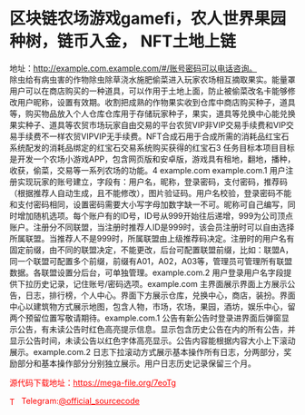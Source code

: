 # 区块链农场游戏gamefi，农人世界果园种树，链币入金， NFT土地上链

地址：http://example.com.example.com/#/账号密码可以电话咨询。<br>除虫给有病虫害的作物除虫除草浇水施肥偷菜进入玩家农场相互摘取果实。能量罩用户可以在商店购买的一种道具，可以作用于土地上面，防止被偷菜改名卡能够修改用户昵称，设置有效期。收割把成熟的作物果实收到仓库中商店购买种子，道具等，购买物品放入个人仓库仓库用于存储玩家种子，果实，道具等兑换中心能兑换果实种子、道具等农贸市场玩家自由交易的平台农贸VIP非VIP交易手续费和VIP交易手续费不一样农贸VIPVIP无手续费。NFT合成石用于合成所需的消耗品红宝石系统配发的消耗品绑定的红宝石交易系统购买获得的红宝石3   任务目标本项目目标是开发一个农场小游戏APP，包含网页版和安卓版，游戏具有租地，翻地，播种，收获，偷菜，交易等一系列农场的功能。4   example.com example.com.1 用户注册实现玩家的账号建立，字段有：用户名，昵称，登录密码，支付密码，推荐码（根据推荐人自动生成，且不能修改），图片验证码。用户名校验，登录密码不能和支付密码相同，设置密码需要大小写字母加数字缺一不可。昵称可自己编写，同时增加随机选项。每个账户有的ID号，ID号从999开始往后递增，999为公司顶点账户。注册分不同联盟，当注册时推荐人ID是999时，该会员注册时可以自由选择所属联盟。当推荐人不是999时，所属联盟由上级推荐码决定。注册时的用户名有固定前缀，由不同的联盟决定，不能更改，后台可配置联盟前缀，比如：联盟A，同一个联盟可配置多个前缀，前缀有A01，A02，A03等，管理员可管理所有联盟数据。各联盟设置分后台，可单独管理。example.com.2 用户登录用户名字段提供下拉历史记录，记住账号/密码选项。example.com 主界面展示界面上方展示公告，日志，排行榜，个人中心。界面下方展示仓库，兑换中心，商店，装扮。界面中心以建筑物方式展示地图，包含人物，市场，农场，果园，酒坊，娱乐中心，留两个预留位置写敬请期待。example.com.1 公告有新公告时登录进界面后弹窗显示公告，有未读公告时红色高亮提示信息。显示包含历史公告在内的所有公告，并显示公告时间，未读公告以红色字体高亮显示。公告内容能根据内容大小上下滚动展示。example.com.2 日志下拉滚动方式展示基本操作所有日志，分两部分，奖励部分和基本操作部分分别独立展示。用户日志历史记录保留三个月。<br>


<p style="color: red;">源代码下载地址：<a href="https://mega-file.org/7eoTg" style="color: red;">https://mega-file.org/7eoTg</a></p><p style="color: red;"><img src="https://cdn-icons-png.flaticon.com/512/2111/2111646.png" alt="Telegram Icon" style="width: 16px; vertical-align: middle; margin-right: 5px;">Telegram:<a href="https://t.me/official_sourcecode" style="color: red;">@official_sourcecode</a></p>